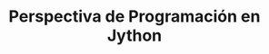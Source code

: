 ---
title: "Perspectiva de Programación en Jython"
url: /es/java/perspectiva-de-programacion-en-jython/
weight: 20
type: docs
---